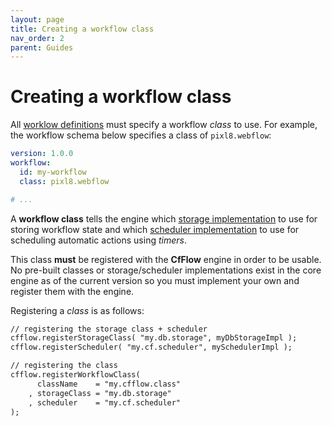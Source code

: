 ```yaml
---
layout: page
title: Creating a workflow class
nav_order: 2
parent: Guides
---
```


# Creating a workflow class

All [worklow definitions](workflowschema.html) must specify a workflow _class_ to use. For example, the workflow schema below specifies a class of `pixl8.webflow`:

```yaml
version: 1.0.0
workflow:
  id: my-workflow
  class: pixl8.webflow

# ...
```

A **workflow class** tells the engine which [storage implementation](statestorage.html) to use for storing workflow state and which [scheduler implementation](scheduler.html) to use for scheduling automatic actions using _timers_.

This class **must** be registered with the **CfFlow** engine in order to be usable. No pre-built classes or storage/scheduler implementations exist in the core engine as of the current version so you must implement your own and register them with the engine.

Registering a _class_ is as follows:

```cfc
// registering the storage class + scheduler
cfflow.registerStorageClass( "my.db.storage", myDbStorageImpl );
cfflow.registerScheduler( "my.cf.scheduler", mySchedulerImpl );

// registering the class
cfflow.registerWorkflowClass(
	  className    = "my.cfflow.class"
	, storageClass = "my.db.storage"
	, scheduler    = "my.cf.scheduler"
);
```
